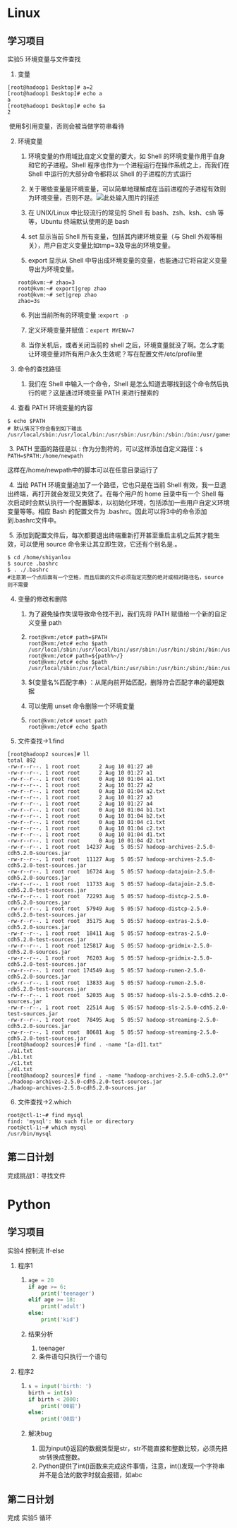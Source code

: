 # Linux 

## 学习项目

实验5 环境变量与文件查找

1. 变量

```shell
[root@hadoop1 Desktop]# a=2
[root@hadoop1 Desktop]# echo a
a
[root@hadoop1 Desktop]# echo $a
2
```

​	使用$引用变量，否则会被当做字符串看待

  2. 环境变量

     1. 环境变量的作用域比自定义变量的要大，如 Shell 的环境变量作用于自身和它的子进程。Shell 程序也作为一个进程运行在操作系统之上，而我们在 Shell 中运行的大部分命令都将以 Shell 的子进程的方式运行

     2. 关于哪些变量是环境变量，可以简单地理解成在当前进程的子进程有效则为环境变量，否则不是。![此处输入图片的描述](https://doc.shiyanlou.com/document-uid735639labid60timestamp1532339293501.png/wm)

        

     4. 在 UNIX/Linux 中比较流行的常见的 Shell 有 bash、zsh、ksh、csh 等等，Ubuntu 终端默认使用的是 bash

     5. set 显示当前 Shell 所有变量，包括其内建环境变量（与 Shell 外观等相关），用户自定义变量比如tmp=3及导出的环境变量。

     5. export 显示从 Shell 中导出成环境变量的变量，也能通过它将自定义变量导出为环境变量。

     ```shell
     root@kvm:~# zhao=3
     root@kvm:~# export|grep zhao
     root@kvm:~# set|grep zhao
     zhao=3s
     ```

     6. 列出当前所有的环境变量 :`export -p`

     7. 定义环境变量并赋值：`export MYENV=7`
     8. 当你关机后，或者关闭当前的 shell 之后，环境变量就没了啊。怎么才能让环境变量对所有用户永久生效呢？写在配置文件/etc/profile里
     
3. 命令的查找路径

     1. 我们在 Shell 中输入一个命令，Shell 是怎么知道去哪找到这个命令然后执行的呢？这是通过环境变量 PATH 来进行搜索的
  2. 查看 PATH 环境变量的内容

```shell
$ echo $PATH
# 默认情况下你会看到如下输出
/usr/local/sbin:/usr/local/bin:/usr/sbin:/usr/bin:/sbin:/bin:/usr/games:/usr/local/games 
```

​		 3. PATH 里面的路径是以 : 作为分割符的，可以这样添加自定义路径：`$ PATH=$PATH:/home/newpath`

这样在/home/newpath中的脚本可以在任意目录运行了

​	 	4. 当给 PATH 环境变量追加了一个路径，它也只是在当前 Shell 有效，我一旦退出终端，再打开就会发现又失效了。在每个用户的 home 目录中有一个 Shell 每次启动时会默认执行一个配置脚本，以初始化环境，包括添加一些用户自定义环境变量等等。相应 Bash 的配置文件为 .bashrc。因此可以将3中的命令添加到.bashrc文件中。

​		5. 添加到配置文件后，每次都要退出终端重新打开甚至重启主机之后其才能生效，可以使用 source 命令来让其立即生效，它还有个别名是.。

```shell
$ cd /home/shiyanlou
$ source .bashrc
$ . ./.bashrc
#注意第一个点后面有一个空格，而且后面的文件必须指定完整的绝对或相对路径名，source 则不需要
```

4. 变量的修改和删除

     1. 为了避免操作失误导致命令找不到，我们先将 PATH 赋值给一个新的自定义变量 path

      2. ```shell
         root@kvm:/etc# path=$PATH
         root@kvm:/etc# echo $path
         /usr/local/sbin:/usr/local/bin:/usr/sbin:/usr/bin:/sbin:/bin:/usr/games:/usr/local/games:/root/
         root@kvm:/etc# path=${path%~/}
         root@kvm:/etc# echo $path
         /usr/local/sbin:/usr/local/bin:/usr/sbin:/usr/bin:/sbin:/bin:/usr/games:/usr/local/games:
         ```

     3. ${变量名%匹配字串} ：从尾向前开始匹配，删除符合匹配字串的最短数据

     4. 可以使用 unset 命令删除一个环境变量

      5. ```shell
         root@kvm:/etc# unset path
         root@kvm:/etc# echo $path
         ```

5. 文件查找→1.find

```shell
[root@hadoop2 sources]# ll
total 892
-rw-r--r--. 1 root root      2 Aug 10 01:27 a0
-rw-r--r--. 1 root root      2 Aug 10 01:27 a1
-rw-r--r--. 1 root root      0 Aug 10 01:04 a1.txt
-rw-r--r--. 1 root root      2 Aug 10 01:27 a2
-rw-r--r--. 1 root root      0 Aug 10 01:04 a2.txt
-rw-r--r--. 1 root root      2 Aug 10 01:27 a3
-rw-r--r--. 1 root root      2 Aug 10 01:27 a4
-rw-r--r--. 1 root root      0 Aug 10 01:04 b1.txt
-rw-r--r--. 1 root root      0 Aug 10 01:04 b2.txt
-rw-r--r--. 1 root root      0 Aug 10 01:04 c1.txt
-rw-r--r--. 1 root root      0 Aug 10 01:04 c2.txt
-rw-r--r--. 1 root root      0 Aug 10 01:04 d1.txt
-rw-r--r--. 1 root root      0 Aug 10 01:04 d2.txt
-rw-r--r--. 1 root root  14237 Aug  5 05:57 hadoop-archives-2.5.0-cdh5.2.0-sources.jar
-rw-r--r--. 1 root root  11127 Aug  5 05:57 hadoop-archives-2.5.0-cdh5.2.0-test-sources.jar
-rw-r--r--. 1 root root  16724 Aug  5 05:57 hadoop-datajoin-2.5.0-cdh5.2.0-sources.jar
-rw-r--r--. 1 root root  11733 Aug  5 05:57 hadoop-datajoin-2.5.0-cdh5.2.0-test-sources.jar
-rw-r--r--. 1 root root  72293 Aug  5 05:57 hadoop-distcp-2.5.0-cdh5.2.0-sources.jar
-rw-r--r--. 1 root root  57949 Aug  5 05:57 hadoop-distcp-2.5.0-cdh5.2.0-test-sources.jar
-rw-r--r--. 1 root root  35175 Aug  5 05:57 hadoop-extras-2.5.0-cdh5.2.0-sources.jar
-rw-r--r--. 1 root root  18411 Aug  5 05:57 hadoop-extras-2.5.0-cdh5.2.0-test-sources.jar
-rw-r--r--. 1 root root 125817 Aug  5 05:57 hadoop-gridmix-2.5.0-cdh5.2.0-sources.jar
-rw-r--r--. 1 root root  76203 Aug  5 05:57 hadoop-gridmix-2.5.0-cdh5.2.0-test-sources.jar
-rw-r--r--. 1 root root 174549 Aug  5 05:57 hadoop-rumen-2.5.0-cdh5.2.0-sources.jar
-rw-r--r--. 1 root root  13833 Aug  5 05:57 hadoop-rumen-2.5.0-cdh5.2.0-test-sources.jar
-rw-r--r--. 1 root root  52035 Aug  5 05:57 hadoop-sls-2.5.0-cdh5.2.0-sources.jar
-rw-r--r--. 1 root root  22514 Aug  5 05:57 hadoop-sls-2.5.0-cdh5.2.0-test-sources.jar
-rw-r--r--. 1 root root  78495 Aug  5 05:57 hadoop-streaming-2.5.0-cdh5.2.0-sources.jar
-rw-r--r--. 1 root root  80681 Aug  5 05:57 hadoop-streaming-2.5.0-cdh5.2.0-test-sources.jar
[root@hadoop2 sources]# find . -name "[a-d]1.txt"
./a1.txt
./b1.txt
./c1.txt
./d1.txt
[root@hadoop2 sources]# find . -name "hadoop-archives-2.5.0-cdh5.2.0*"
./hadoop-archives-2.5.0-cdh5.2.0-test-sources.jar
./hadoop-archives-2.5.0-cdh5.2.0-sources.jar
```

6. 文件查找→2.which

```shell
root@ctl-1:~# find mysql
find: 'mysql': No such file or directory
root@ctl-1:~# which mysql
/usr/bin/mysql
```

## 第二日计划

完成挑战1：寻找文件

# Python

## 学习项目

实验4  控制流 If-else

1. 程序1

   1. ```python
      age = 20
      if age >= 6:
          print('teenager')
      elif age >= 18:
          print('adult')
      else:
          print('kid')
      ```

   2. 结果分析

      1. teenager  
      2. 条件语句只执行一个语句

2. 程序2

   1. ```python
      s = input('birth: ')
      birth = int(s)
      if birth < 2000:
          print('00前')
      else:
          print('00后')
      ```

   2. 解决bug

      1. 因为input()返回的数据类型是str，str不能直接和整数比较，必须先把str转换成整数。
      2. Python提供了int()函数来完成这件事情，注意，int()发现一个字符串并不是合法的数字时就会报错，如abc

## 第二日计划

完成 实验5  循环